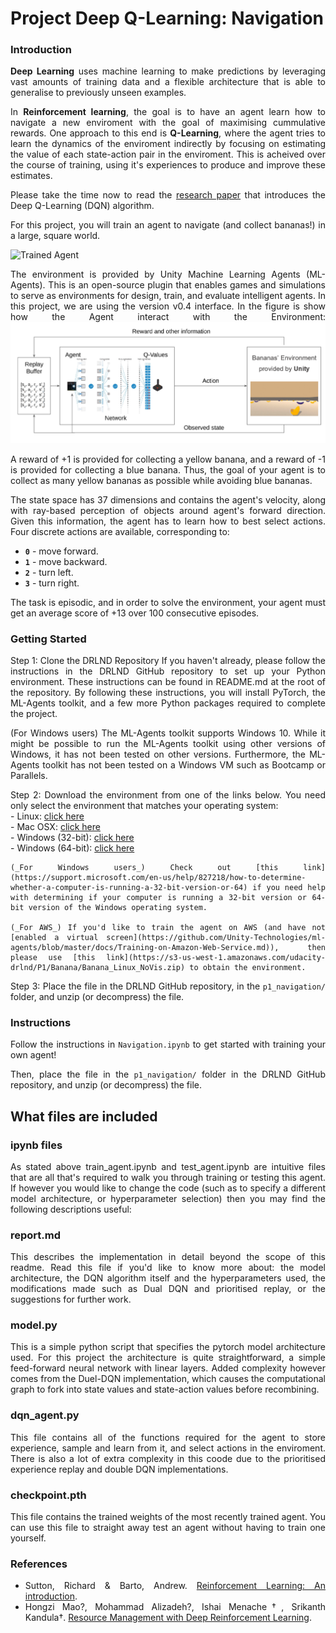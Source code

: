 <div style="text-align: justify">

[//]: # (Image References)

[image1]: https://user-images.githubusercontent.com/10624937/42135619-d90f2f28-7d12-11e8-8823-82b970a54d7e.gif "Trained Agent"


# Project Deep Q-Learning: Navigation

### Introduction

**Deep Learning** uses machine learning to make predictions by leveraging vast amounts of training data and a flexible architecture that is able to generalise to previously unseen examples.     
    
In **Reinforcement learning**, the goal is to have an agent learn how to navigate a new enviroment with the goal of maximising cummulative rewards. One approach to this end is **Q-Learning**, where the agent tries to learn the dynamics of the enviroment indirectly by focusing on estimating the value of each state-action pair in the enviroment. This is acheived over the course of training, using it's experiences to produce and improve these estimates.     
    
Please take the time now to read the [research paper](https://storage.googleapis.com/deepmind-media/dqn/DQNNaturePaper.pdf) that introduces the Deep Q-Learning (DQN) algorithm.
    
For this project, you will train an agent to navigate (and collect bananas!) in a large, square world.  
    
![Trained Agent][image1]
    
The environment is provided by Unity Machine Learning Agents (ML-Agents). This is an open-source plugin that enables games and simulations to serve as environments for design, train, and evaluate intelligent agents. In this project, we are using the version v0.4 interface. In the figure is show how the Agent interact with the Environment:
![Agent-Environment](./Media/Agent-Environment-banana.png "Agent-Environment")

A reward of +1 is provided for collecting a yellow banana, and a reward of -1 is provided for collecting a blue banana.  Thus, the goal of your agent is to collect as many yellow bananas as possible while avoiding blue bananas.  

The state space has 37 dimensions and contains the agent's velocity, along with ray-based perception of objects around agent's forward direction.  Given this information, the agent has to learn how to best select actions.  Four discrete actions are available, corresponding to:
- **`0`** - move forward.
- **`1`** - move backward.
- **`2`** - turn left.
- **`3`** - turn right.

The task is episodic, and in order to solve the environment, your agent must get an average score of +13 over 100 consecutive episodes.

### Getting Started

Step 1: Clone the DRLND Repository
If you haven't already, please follow the instructions in the DRLND GitHub repository to set up your Python environment. These instructions can be found in README.md at the root of the repository. By following these instructions, you will install PyTorch, the ML-Agents toolkit, and a few more Python packages required to complete the project.

(For Windows users) The ML-Agents toolkit supports Windows 10. While it might be possible to run the ML-Agents toolkit using other versions of Windows, it has not been tested on other versions. Furthermore, the ML-Agents toolkit has not been tested on a Windows VM such as Bootcamp or Parallels.


Step 2: Download the environment from one of the links below.  You need only select the environment that matches your operating system:    
    - Linux: [click here](https://s3-us-west-1.amazonaws.com/udacity-drlnd/P1/Banana/Banana_Linux.zip)    
    - Mac OSX: [click here](https://s3-us-west-1.amazonaws.com/udacity-drlnd/P1/Banana/Banana.app.zip)    
    - Windows (32-bit): [click here](https://s3-us-west-1.amazonaws.com/udacity-drlnd/P1/Banana/Banana_Windows_x86.zip)     
    - Windows (64-bit): [click here](https://s3-us-west-1.amazonaws.com/udacity-drlnd/P1/Banana/Banana_Windows_x86_64.zip)    
    
    (_For Windows users_) Check out [this link](https://support.microsoft.com/en-us/help/827218/how-to-determine-whether-a-computer-is-running-a-32-bit-version-or-64) if you need help with determining if your computer is running a 32-bit version or 64-bit version of the Windows operating system.    

    (_For AWS_) If you'd like to train the agent on AWS (and have not [enabled a virtual screen](https://github.com/Unity-Technologies/ml-agents/blob/master/docs/Training-on-Amazon-Web-Service.md)), then please use [this link](https://s3-us-west-1.amazonaws.com/udacity-drlnd/P1/Banana/Banana_Linux_NoVis.zip) to obtain the environment.    

Step 3: Place the file in the DRLND GitHub repository, in the `p1_navigation/` folder, and unzip (or decompress) the file.      

### Instructions

Follow the instructions in `Navigation.ipynb` to get started with training your own agent!  

Then, place the file in the `p1_navigation/` folder in the DRLND GitHub repository, and unzip (or decompress) the file.  

## What files are included

### ipynb files
As stated above train_agent.ipynb and test_agent.ipynb are intuitive files that are all that's required to walk you through training or testing this agent. If however you would like to change the code (such as to specify a different model architecture, or hyperparameter selection) then you may find the following descriptions useful:

### report.md
This describes the implementation in detail beyond the scope of this readme. Read this file if you'd like to know more about: the model architecture, the DQN algorithm itself and the hyperparameters used, the modifications made such as Dual DQN and prioritised replay, or the suggestions for further work.

### model.py
This is a simple python script that specifies the pytorch model architecture used. For this project the architecture is quite straightforward, a simple feed-forward neural network with linear layers. Added complexity however comes from the Duel-DQN implementation, which causes the computational graph to fork into state values and state-action values before recombining.

### dqn_agent.py
This file contains all of the functions required for the agent to store experience, sample and learn from it, and select actions in the enviroment. There is also a lot of extra complexity in this coode due to the prioritised experience replay and double DQN implementations.



### checkpoint.pth
This file contains the trained weights of the most recently trained agent. You can use this file to straight away test an agent without having to train one yourself.

### References

+ Sutton, Richard & Barto, Andrew. [Reinforcement Learning: An introduction](https://s3-us-west-1.amazonaws.com/udacity-drlnd/bookdraft2018.pdf).   
+ Hongzi Mao?, Mohammad Alizadeh?, Ishai Menache†, Srikanth Kandula†. [Resource Management with Deep Reinforcement Learning](http://people.csail.mit.edu/hongzi/content/publications/DeepRM-HotNets16.pdf).
